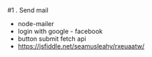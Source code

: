 #1 . Send mail
- node-mailer
- login with google - facebook
- button submit fetch api
- https://jsfiddle.net/seamusleahy/rxeuaatw/